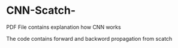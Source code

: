 # CNN-Scatch-

PDF File contains explanation how CNN works



The code contains forward and backword propagation from scatch
